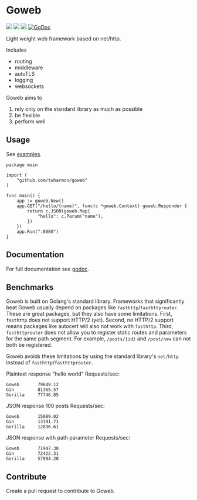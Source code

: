 # Goweb

![](https://github.com/twharmon/goweb/workflows/Test/badge.svg) [![](https://goreportcard.com/badge/github.com/twharmon/goweb)](https://goreportcard.com/report/github.com/twharmon/goweb) [![](https://gocover.io/_badge/github.com/twharmon/goweb)](https://gocover.io/github.com/twharmon/goweb) [![GoDoc](https://godoc.org/github.com/twharmon/goweb?status.svg)](https://godoc.org/github.com/twharmon/goweb)

Light weight web framework based on net/http.

Includes
- routing
- middleware
- autoTLS
- logging
- websockets

Goweb aims to
1. rely only on the standard library as much as possible
2. be flexible
3. perform well

## Usage
See [examples](https://github.com/twharmon/goweb/tree/master/examples).
```
package main

import (
	"github.com/twharmon/goweb"
)

func main() {
    app := goweb.New()
    app.GET("/hello/{name}", func(c *goweb.Context) goweb.Responder {
        return c.JSON(goweb.Map{
            "hello": c.Param("name"),
        })
    })
    app.Run(":8080")
}
```

## Documentation
For full documentation see [godoc](https://godoc.org/github.com/twharmon/goweb).

## Benchmarks
Goweb is built on Golang's standard library.
Frameworks that significantly beat Goweb usually depend on packages like `fasthttp`/`fasthttprouter`.
These are great packages, but they also have some limitations.
First, `fasthttp` does not support HTTP/2 (yet).
Second, no HTTP/2 support means packages like autocert will also not work with `fasthttp`.
Third, `fasthttprouter` does not allow you to register static routes and parameters for the same path segment.
For example, `/posts/{id}` and `/post/new` can not both be registered.

Goweb avoids these limitations by using the standard library's `net/http` instead of `fasthttp`/`fasthttprouter`.

Plaintext response "hello world" Requests/sec:
```
Goweb       79649.12
Gin         81365.57
Gorilla     77746.85
```

JSON response 100 posts Requests/sec:
```
Goweb       15089.02
Gin         13191.71
Gorilla     12836.61
```


JSON response with path parameter Requests/sec:
```
Goweb       71947.38
Gin         72422.31
Gorilla     57994.28
```

## Contribute
Create a pull request to contribute to Goweb.
